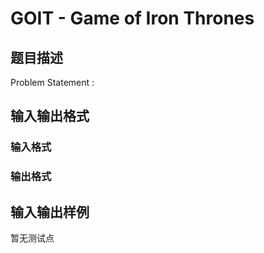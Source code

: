 # GOIT - Game of Iron Thrones

## 题目描述

Problem Statement :

## 输入输出格式

### 输入格式

### 输出格式

## 输入输出样例

暂无测试点

